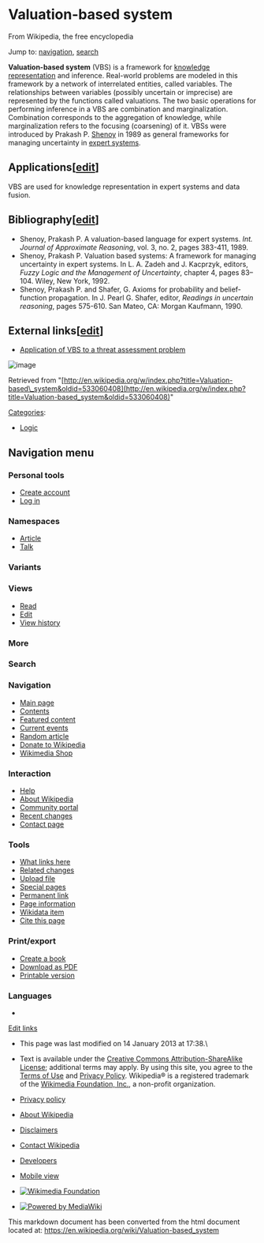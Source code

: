 Valuation-based system
======================

From Wikipedia, the free encyclopedia

Jump to: [navigation](#mw-navigation), [search](#p-search)

**Valuation-based system** (VBS) is a framework for [knowledge
representation](/wiki/Knowledge_representation "Knowledge representation")
and inference. Real-world problems are modeled in this framework by a
network of interrelated entities, called variables. The relationships
between variables (possibly uncertain or imprecise) are represented by
the functions called valuations. The two basic operations for performing
inference in a VBS are combination and marginalization. Combination
corresponds to the aggregation of knowledge, while marginalization
refers to the focusing (coarsening) of it. VBSs were introduced by
Prakash P. [Shenoy](/wiki/Shenoy "Shenoy") in 1989 as general frameworks
for managing uncertainty in [expert
systems](/wiki/Expert_system "Expert system").

Applications[[edit](/w/index.php?title=Valuation-based_system&action=edit&section=1 "Edit section: Applications")]
------------------------------------------------------------------------------------------------------------------

VBS are used for knowledge representation in expert systems and data
fusion.

Bibliography[[edit](/w/index.php?title=Valuation-based_system&action=edit&section=2 "Edit section: Bibliography")]
------------------------------------------------------------------------------------------------------------------

-   Shenoy, Prakash P. A valuation-based language for expert systems.
    *Int. Journal of Approximate Reasoning*, vol. 3, no. 2, pages
    383-411, 1989.
-   Shenoy, Prakash P. Valuation based systems: A framework for managing
    uncertainty in expert systems. In L. A. Zadeh and J. Kacprzyk,
    editors, *Fuzzy Logic and the Management of Uncertainty*, chapter 4,
    pages 83–104. Wiley, New York, 1992.
-   Shenoy, Prakash P. and Shafer, G. Axioms for probability and
    belief-function propagation. In J. Pearl G. Shafer, editor,
    *Readings in uncertain reasoning*, pages 575-610. San Mateo, CA:
    Morgan Kaufmann, 1990.

External links[[edit](/w/index.php?title=Valuation-based_system&action=edit&section=3 "Edit section: External links")]
----------------------------------------------------------------------------------------------------------------------

-   [Application of VBS to a threat assessment
    problem](http://www.idsia.ch/~alessio/TAES-VBS.pdf)

![image](//en.wikipedia.org/wiki/Special:CentralAutoLogin/start?type=1x1)

Retrieved from
"[http://en.wikipedia.org/w/index.php?title=Valuation-based\_system&oldid=533060408](http://en.wikipedia.org/w/index.php?title=Valuation-based_system&oldid=533060408)"

[Categories](/wiki/Help:Category "Help:Category"):

-   [Logic](/wiki/Category:Logic "Category:Logic")

Navigation menu
---------------

### Personal tools

-   [Create
    account](/w/index.php?title=Special:UserLogin&returnto=Valuation-based+system&type=signup)
-   [Log
    in](/w/index.php?title=Special:UserLogin&returnto=Valuation-based+system "You're encouraged to log in; however, it's not mandatory. [o]")

### Namespaces

-   [Article](/wiki/Valuation-based_system "View the content page [c]")
-   [Talk](/wiki/Talk:Valuation-based_system "Discussion about the content page [t]")

### Variants[](#)

### Views

-   [Read](/wiki/Valuation-based_system)
-   [Edit](/w/index.php?title=Valuation-based_system&action=edit "You can edit this page. Please use the preview button before saving [e]")
-   [View
    history](/w/index.php?title=Valuation-based_system&action=history "Past versions of this page [h]")

### More[](#)

### Search

[](/wiki/Main_Page "Visit the main page")

### Navigation

-   [Main page](/wiki/Main_Page "Visit the main page [z]")
-   [Contents](/wiki/Portal:Contents "Guides to browsing Wikipedia")
-   [Featured
    content](/wiki/Portal:Featured_content "Featured content – the best of Wikipedia")
-   [Current
    events](/wiki/Portal:Current_events "Find background information on current events")
-   [Random article](/wiki/Special:Random "Load a random article [x]")
-   [Donate to
    Wikipedia](https://donate.wikimedia.org/wiki/Special:FundraiserRedirector?utm_source=donate&utm_medium=sidebar&utm_campaign=C13_en.wikipedia.org&uselang=en "Support us")
-   [Wikimedia Shop](//shop.wikimedia.org "Visit the Wikimedia Shop")

### Interaction

-   [Help](/wiki/Help:Contents "Guidance on how to use and edit Wikipedia")
-   [About Wikipedia](/wiki/Wikipedia:About "Find out about Wikipedia")
-   [Community
    portal](/wiki/Wikipedia:Community_portal "About the project, what you can do, where to find things")
-   [Recent
    changes](/wiki/Special:RecentChanges "A list of recent changes in the wiki [r]")
-   [Contact page](//en.wikipedia.org/wiki/Wikipedia:Contact_us)

### Tools

-   [What links
    here](/wiki/Special:WhatLinksHere/Valuation-based_system "List of all English Wikipedia pages containing links to this page [j]")
-   [Related
    changes](/wiki/Special:RecentChangesLinked/Valuation-based_system "Recent changes in pages linked from this page [k]")
-   [Upload file](/wiki/Wikipedia:File_Upload_Wizard "Upload files [u]")
-   [Special
    pages](/wiki/Special:SpecialPages "A list of all special pages [q]")
-   [Permanent
    link](/w/index.php?title=Valuation-based_system&oldid=533060408 "Permanent link to this revision of the page")
-   [Page
    information](/w/index.php?title=Valuation-based_system&action=info)
-   [Wikidata
    item](//www.wikidata.org/wiki/Q7912694 "Link to connected data repository item [g]")
-   [Cite this
    page](/w/index.php?title=Special:Cite&page=Valuation-based_system&id=533060408 "Information on how to cite this page")

### Print/export

-   [Create a
    book](/w/index.php?title=Special:Book&bookcmd=book_creator&referer=Valuation-based+system)
-   [Download as
    PDF](/w/index.php?title=Special:Book&bookcmd=render_article&arttitle=Valuation-based+system&oldid=533060408&writer=rl)
-   [Printable
    version](/w/index.php?title=Valuation-based_system&printable=yes "Printable version of this page [p]")

### Languages

-   [](#)

[Edit
links](//www.wikidata.org/wiki/Q7912694#sitelinks-wikipedia "Edit interlanguage links")

-   This page was last modified on 14 January 2013 at 17:38.\
-   Text is available under the [Creative Commons Attribution-ShareAlike
    License](//en.wikipedia.org/wiki/Wikipedia:Text_of_Creative_Commons_Attribution-ShareAlike_3.0_Unported_License)[](//creativecommons.org/licenses/by-sa/3.0/);
    additional terms may apply. By using this site, you agree to the
    [Terms of Use](//wikimediafoundation.org/wiki/Terms_of_Use) and
    [Privacy Policy](//wikimediafoundation.org/wiki/Privacy_policy).
    Wikipedia® is a registered trademark of the [Wikimedia Foundation,
    Inc.](//www.wikimediafoundation.org/), a non-profit organization.

-   [Privacy
    policy](//wikimediafoundation.org/wiki/Privacy_policy "wikimedia:Privacy policy")
-   [About Wikipedia](/wiki/Wikipedia:About "Wikipedia:About")
-   [Disclaimers](/wiki/Wikipedia:General_disclaimer "Wikipedia:General disclaimer")
-   [Contact Wikipedia](//en.wikipedia.org/wiki/Wikipedia:Contact_us)
-   [Developers](https://www.mediawiki.org/wiki/Special:MyLanguage/How_to_contribute)
-   [Mobile
    view](//en.m.wikipedia.org/w/index.php?title=Valuation-based_system&mobileaction=toggle_view_mobile)

-   [![Wikimedia
    Foundation](//bits.wikimedia.org/images/wikimedia-button.png)](//wikimediafoundation.org/)
-   [![Powered by
    MediaWiki](//bits.wikimedia.org/static-1.24wmf20/skins/common/images/poweredby_mediawiki_88x31.png)](//www.mediawiki.org/)


This markdown document has been converted from the html document located at:
https://en.wikipedia.org/wiki/Valuation-based_system

